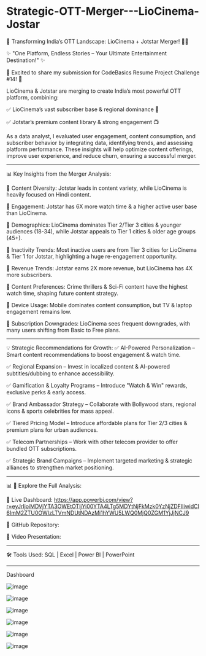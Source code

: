 # Strategic-OTT-Merger---LioCinema-Jostar

🚀 Transforming India’s OTT Landscape: LioCinema + Jotstar Merger! 🎥📡

✨ "One Platform, Endless Stories – Your Ultimate Entertainment Destination!" ✨

📢 Excited to share my submission for CodeBasics Resume Project Challenge #14! 🎉

LioCinema & Jotstar are merging to create India’s most powerful OTT platform, combining:

✅ LioCinema’s vast subscriber base & regional dominance 🎥

✅ Jotstar’s premium content library & strong engagement 📺

As a data analyst, I evaluated user engagement, content consumption, and subscriber behavior by integrating data, identifying trends, and assessing platform performance. These insights will help optimize content offerings, improve user experience, and reduce churn, ensuring a successful merger.
________________________________________

📊 Key Insights from the Merger Analysis:

📌 Content Diversity: Jotstar leads in content variety, while LioCinema is heavily focused on Hindi content.

📌 Engagement: Jotstar has 6X more watch time & a higher active user base than LioCinema.

📌 Demographics: LioCinema dominates Tier 2/Tier 3 cities & younger audiences (18-34), while Jotstar appeals to Tier 1 cities & older age groups (45+).

📌 Inactivity Trends: Most inactive users are from Tier 3 cities for LioCinema & Tier 1 for Jotstar, highlighting a huge re-engagement opportunity.

📌 Revenue Trends: Jotstar earns 2X more revenue, but LioCinema has 4X more subscribers.

📌 Content Preferences: Crime thrillers & Sci-Fi content have the highest watch time, shaping future content strategy.

📌 Device Usage: Mobile dominates content consumption, but TV & laptop engagement remains low.

📌 Subscription Downgrades: LioCinema sees frequent downgrades, with many users shifting from Basic to Free plans.

________________________________________
💡 Strategic Recommendations for Growth:
✅ AI-Powered Personalization – Smart content recommendations to boost engagement & watch time.

✅ Regional Expansion – Invest in localized content & AI-powered subtitles/dubbing to enhance accessibility.

✅ Gamification & Loyalty Programs – Introduce "Watch & Win" rewards, exclusive perks & early access.

✅ Brand Ambassador Strategy – Collaborate with Bollywood stars, regional icons & sports celebrities for mass appeal.

✅ Tiered Pricing Model – Introduce affordable plans for Tier 2/3 cities & premium plans for urban audiences.

✅ Telecom Partnerships – Work with other telecom provider to offer bundled OTT subscriptions.

✅ Strategic Brand Campaigns – Implement targeted marketing & strategic alliances to strengthen market positioning.

________________________________________
📊 🔗 Explore the Full Analysis:

📌 Live Dashboard: https://app.powerbi.com/view?r=eyJrIjoiMDVjYTA3OWEtOTljYi00YTA4LTg5MDYtNjFkMzk0YzNjZDFlIiwidCI6ImM2ZTU0OWIzLTVmNDUtNDAzMi1hYWU5LWQ0MjQ0ZGM1YjJjNCJ9

📌 GitHub Repository: 

📌 Video Presentation: 

________________________________________
🛠 Tools Used: SQL | Excel | Power BI | PowerPoint
_____________________________________

Dashboard

![image](https://github.com/user-attachments/assets/4d4310c1-57e0-43be-b97d-a1afe9c2df61)

![image](https://github.com/user-attachments/assets/17a12182-b6df-4204-892c-d7b952a9974f)

![image](https://github.com/user-attachments/assets/46f93985-e5fd-4359-a19d-5fa464baaf07)

![image](https://github.com/user-attachments/assets/ff2883f4-c07c-4356-bf52-5ae138a10d92)

![image](https://github.com/user-attachments/assets/09212d2a-504d-48f0-9ad6-e3cc955be283)

![image](https://github.com/user-attachments/assets/2f52dacf-1fa9-4cbf-814d-929623ee9254)


